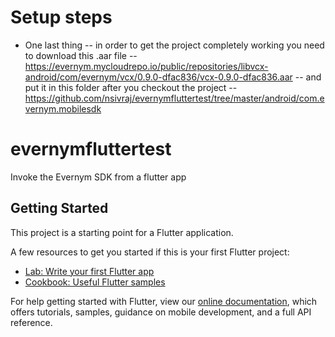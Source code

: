 # Setup steps
  * One last thing -- in order to get the project completely working you need to download this .aar file -- https://evernym.mycloudrepo.io/public/repositories/libvcx-android/com/evernym/vcx/0.9.0-dfac836/vcx-0.9.0-dfac836.aar -- and put it in this folder after you checkout the project -- https://github.com/nsivraj/evernymfluttertest/tree/master/android/com.evernym.mobilesdk
  
# evernymfluttertest

Invoke the Evernym SDK from a flutter app

## Getting Started

This project is a starting point for a Flutter application.

A few resources to get you started if this is your first Flutter project:

- [Lab: Write your first Flutter app](https://flutter.dev/docs/get-started/codelab)
- [Cookbook: Useful Flutter samples](https://flutter.dev/docs/cookbook)

For help getting started with Flutter, view our
[online documentation](https://flutter.dev/docs), which offers tutorials,
samples, guidance on mobile development, and a full API reference.
